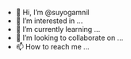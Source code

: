- 👋 Hi, I’m @suyogamnil
- 👀 I’m interested in ...
- 🌱 I’m currently learning ...
- 💞️ I’m looking to collaborate on ...
- 📫 How to reach me ...

<!---
suyogamnil/suyogamnil is a ✨ special ✨ repository because its `README.md` (this file) appears on your GitHub profile.
You can click the Preview link to take a look at your changes.
--->
